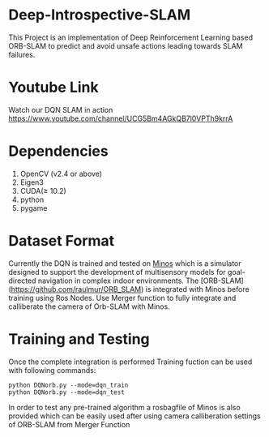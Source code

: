 # Deep-Introspective-SLAM

This Project is an implementation of Deep Reinforcement Learning based ORB-SLAM to predict and avoid unsafe actions leading towards SLAM failures.

# Youtube Link
Watch our DQN SLAM in action
https://www.youtube.com/channel/UCG5Bm4AGkQB7l0VPTh9krrA

# Dependencies
1. OpenCV (v2.4 or above)
2. Eigen3
3. CUDA(≥ 10.2) 
4. python
5. pygame

# Dataset Format
Currently the DQN is trained and tested on [Minos](https://github.com/minosworld/minos#readme) which is a simulator designed to support the development of multisensory models for goal-directed navigation in complex indoor environments. The [ORB-SLAM] (https://github.com/raulmur/ORB_SLAM) is integrated with Minos before training using Ros Nodes. Use Merger function to fully integrate and calliberate the camera of Orb-SLAM with Minos.

# Training and Testing

Once the complete integration is performed Training fuction can be used with following commands:

    python DQNorb.py --mode=dqn_train
    python DQNorb.py --mode=dqn_test

In order to test any pre-trained algorithm a rosbagfile of Minos is also provided which can be easily used after using camera calliberation settings of ORB-SLAM from Merger Function 

